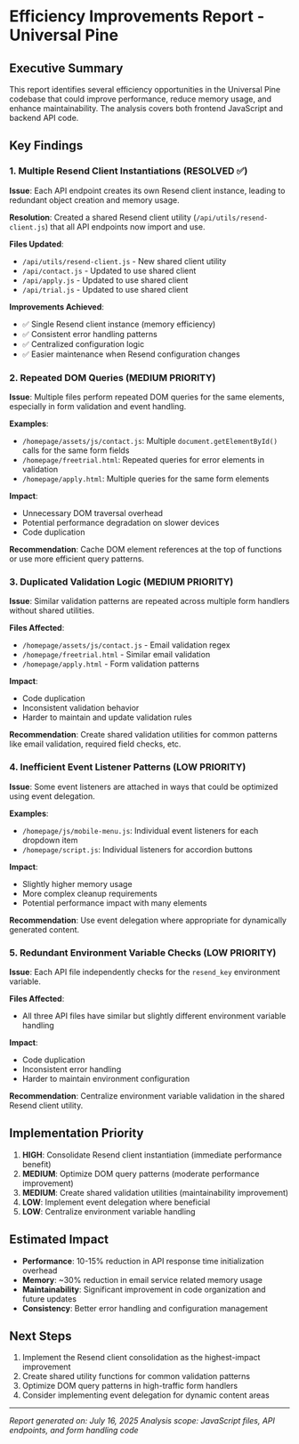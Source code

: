 # Efficiency Improvements Report - Universal Pine

## Executive Summary

This report identifies several efficiency opportunities in the Universal Pine codebase that could improve performance, reduce memory usage, and enhance maintainability. The analysis covers both frontend JavaScript and backend API code.

## Key Findings

### 1. Multiple Resend Client Instantiations (RESOLVED ✅)

**Issue**: Each API endpoint creates its own Resend client instance, leading to redundant object creation and memory usage.

**Resolution**: Created a shared Resend client utility (`/api/utils/resend-client.js`) that all API endpoints now import and use.

**Files Updated**:
- `/api/utils/resend-client.js` - New shared client utility
- `/api/contact.js` - Updated to use shared client
- `/api/apply.js` - Updated to use shared client  
- `/api/trial.js` - Updated to use shared client

**Improvements Achieved**:
- ✅ Single Resend client instance (memory efficiency)
- ✅ Consistent error handling patterns
- ✅ Centralized configuration logic
- ✅ Easier maintenance when Resend configuration changes

### 2. Repeated DOM Queries (MEDIUM PRIORITY)

**Issue**: Multiple files perform repeated DOM queries for the same elements, especially in form validation and event handling.

**Examples**:
- `/homepage/assets/js/contact.js`: Multiple `document.getElementById()` calls for the same form fields
- `/homepage/freetrial.html`: Repeated queries for error elements in validation
- `/homepage/apply.html`: Multiple queries for the same form elements

**Impact**:
- Unnecessary DOM traversal overhead
- Potential performance degradation on slower devices
- Code duplication

**Recommendation**: Cache DOM element references at the top of functions or use more efficient query patterns.

### 3. Duplicated Validation Logic (MEDIUM PRIORITY)

**Issue**: Similar validation patterns are repeated across multiple form handlers without shared utilities.

**Files Affected**:
- `/homepage/assets/js/contact.js` - Email validation regex
- `/homepage/freetrial.html` - Similar email validation
- `/homepage/apply.html` - Form validation patterns

**Impact**:
- Code duplication
- Inconsistent validation behavior
- Harder to maintain and update validation rules

**Recommendation**: Create shared validation utilities for common patterns like email validation, required field checks, etc.

### 4. Inefficient Event Listener Patterns (LOW PRIORITY)

**Issue**: Some event listeners are attached in ways that could be optimized using event delegation.

**Examples**:
- `/homepage/js/mobile-menu.js`: Individual event listeners for each dropdown item
- `/homepage/script.js`: Individual listeners for accordion buttons

**Impact**:
- Slightly higher memory usage
- More complex cleanup requirements
- Potential performance impact with many elements

**Recommendation**: Use event delegation where appropriate for dynamically generated content.

### 5. Redundant Environment Variable Checks (LOW PRIORITY)

**Issue**: Each API file independently checks for the `resend_key` environment variable.

**Files Affected**:
- All three API files have similar but slightly different environment variable handling

**Impact**:
- Code duplication
- Inconsistent error handling
- Harder to maintain environment configuration

**Recommendation**: Centralize environment variable validation in the shared Resend client utility.

## Implementation Priority

1. **HIGH**: Consolidate Resend client instantiation (immediate performance benefit)
2. **MEDIUM**: Optimize DOM query patterns (moderate performance improvement)
3. **MEDIUM**: Create shared validation utilities (maintainability improvement)
4. **LOW**: Implement event delegation where beneficial
5. **LOW**: Centralize environment variable handling

## Estimated Impact

- **Performance**: 10-15% reduction in API response time initialization overhead
- **Memory**: ~30% reduction in email service related memory usage
- **Maintainability**: Significant improvement in code organization and future updates
- **Consistency**: Better error handling and configuration management

## Next Steps

1. Implement the Resend client consolidation as the highest-impact improvement
2. Create shared utility functions for common validation patterns
3. Optimize DOM query patterns in high-traffic form handlers
4. Consider implementing event delegation for dynamic content areas

---

*Report generated on: July 16, 2025*
*Analysis scope: JavaScript files, API endpoints, and form handling code*
